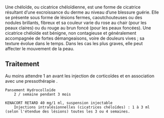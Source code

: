 Une chéloïde, ou cicatrice chéloïdienne, est une forme de cicatrice résultant d’une excroissance du derme au niveau d’une blessure guérie. Elle se présente sous forme de lésions fermes, caoutchouteuses ou des nodules brillants, fibreux et sa couleur varie du rose au chair (pour les peaux claires) ou du rouge au brun foncé (pour les peaux foncées). Une cicatrice chéloïde est bénigne, non contagieuse et généralement accompagnée de fortes démangeaisons, voire de douleurs vives ; sa texture évolue dans le temps. Dans les cas les plus graves, elle peut affecter le mouvement de la peau.

## Traitement

Au moins attendre 1 an avant les injection de corticoïdes et en association avec une pressothérapie .

```
Pansement Hydrocolloïde
	2 / semaine pendant 3 mois

KENACORT RETARD 40 mg/1 ml, suspension injectable
	Injections intralésionnelles (cicatrices chéloïdes) : 1 à 3 ml (selon l'étendue des lésions) toutes les 3 ou 4 semaines.
```
